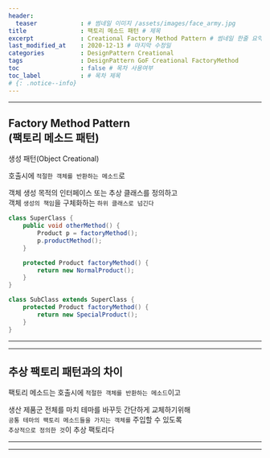 ```yaml
---
header:
  teaser            : # 썸네일 이미지 /assets/images/face_army.jpg
title               : 팩토리 메소드 패턴 # 제목
excerpt             : Creational Factory Method Pattern # 썸네일 한줄 요약
last_modified_at    : 2020-12-13 # 마지막 수정일
categories          : DesignPattern Creational
tags                : DesignPattern GoF Creational FactoryMethod
toc                 : false # 목차 사용여부
toc_label           : # 목차 제목
# {: .notice--info}
---
```


---
## Factory Method Pattern<br>(팩토리 메소드 패턴)
생성 패턴(Object Creational)

호출시에 `적절한 객체를 반환하는 메소드`로  

객체 생성 목적의 인터페이스 또는 추상 클래스를 정의하고  
객체 `생성의 책임`을 구체화하는 `하위 클래스로 넘긴다`  

```java
class SuperClass {
    public void otherMethod() {
        Product p = factoryMethod();
        p.productMethod();
    }

    protected Product factoryMethod() {
        return new NormalProduct();
    }
}

class SubClass extends SuperClass {
    protected Product factoryMethod() {
        return new SpecialProduct();
    }
}
```
---
---
## 추상 팩토리 패턴과의 차이

팩토리 메소드는 호출시에 `적절한 객체를 반환하는 메소드`이고

생산 제품군 전체를 마치 테마를 바꾸듯 간단하게 교체하기위해  
`공통 테마의 팩토리 메소드들을 가지는 객체를` 주입할 수 있도록  
`추상적으로 정의한 것`이 추상 팩토리다  



---
---